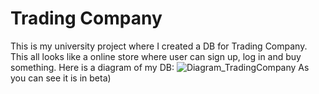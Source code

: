 # Trading Company
This is my university project where I created a DB for Trading Company. This all looks like a online store where user can sign up, log in and buy something.
Here is a diagram of my DB:
![Diagram_TradingCompany](https://github.com/user-attachments/assets/71ae98eb-f2ee-46bf-b11e-c3d03f4c54c1)
As you can see it is in beta)
